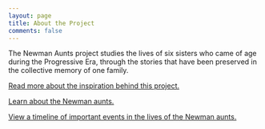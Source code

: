 ```yaml
---
layout: page
title: About the Project
comments: false
---
```


The Newman Aunts project studies the lives of six sisters who came of age during the Progressive Era, through the stories that have been preserved in the collective memory of one family.

[Read more about the inspiration behind this project.]({{site.baseurl}}/background/2016-06-16-the-aunts)

[Learn about the Newman aunts.]({{site.baseurl}}/the-newmans)

[View a timeline of important events in the lives of the Newman aunts.]({{site.baseurl}}/timeline)